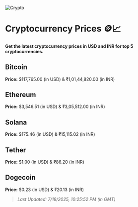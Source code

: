 
![Crypto](https://www.techguide.com.au/wp-content/uploads/2020/11/crypto3.jpeg)

# Cryptocurrency Prices 🪙📈

#### Get the latest cryptocurrency prices in USD and INR for top 5 cryptocurrencies.

## Bitcoin

**Price:** $117,765.00 (in USD) & ₹1,01,44,820.00 (in INR)

## Ethereum

**Price:** $3,546.51 (in USD) & ₹3,05,512.00 (in INR)

## Solana

**Price:** $175.46 (in USD) & ₹15,115.02 (in INR)

## Tether

**Price:** $1.00 (in USD) & ₹86.20 (in INR)

## Dogecoin

**Price:** $0.23 (in USD) & ₹20.13 (in INR)

> _Last Updated: 7/18/2025, 10:25:52 PM (in GMT)_
